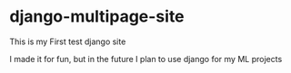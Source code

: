 # django-multipage-site

This is my First test django site

I made it for fun, but in the future I plan to use django for my ML projects
